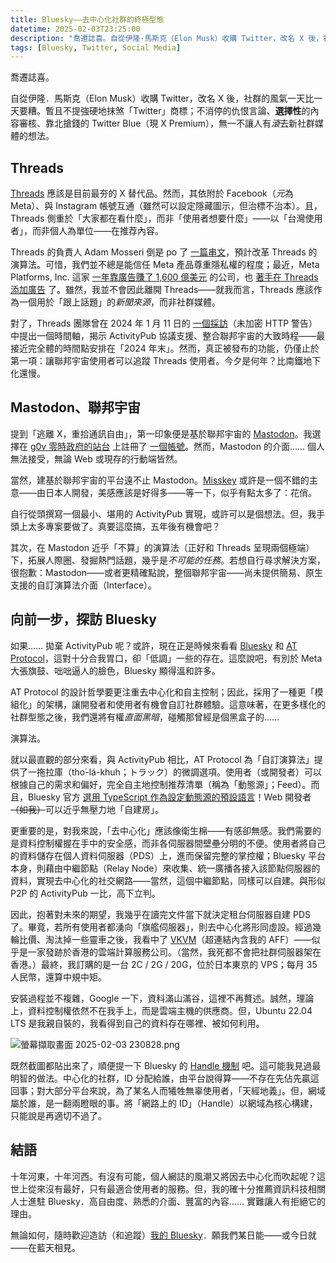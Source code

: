 ```yaml
---
title: Bluesky——去中心化社群的終極型態
datetime: 2025-02-03T23:25:00
description: "喬遷誌喜。自從伊隆·馬斯克（Elon Musk）收購 Twitter，改名 X 後，社群的風氣一天比一天要糟。暫且不提強硬地抹煞「Twitter」商標；不消停的仇恨言論、選擇性的內容審核、靠北搶錢的 Twitter Blue（現 X Premium），無一不讓人有滾去新社群媒體的想法。"
tags: [Bluesky, Twitter, Social Media]
---
```


喬遷誌喜。

自從伊隆．馬斯克（Elon Musk）收購 Twitter，改名 X 後，社群的風氣一天比一天要糟。暫且不提強硬地抹煞「Twitter」商標；不消停的仇恨言論、**選擇性**的內容審核、靠北搶錢的 Twitter Blue（現 X Premium），無一不讓人有*滾*去新社群媒體的想法。

## Threads

[Threads](https://threads.net) 應該是目前最夯的 X 替代品。然而，其依附於 Facebook（*元*為 Meta）、與 Instagram 帳號互通（雖然可以設定隱藏圖示，但治標不治本）。且，Threads 側重於「大家都在看什麼」，而非「使用者想要什麼」——以「台灣使用者」，而非個人為單位——在推荐內容。

Threads 的負責人 Adam Mosseri 倒是 po 了 [一篇串文](https://www.fixthreads.net/@mosseri/post/C3IjTzGvk6_)，預計改革 Threads 的演算法。可惜，我們並不總是能信任 Meta 產品尊重隱私權的程度；最近，Meta Platforms, Inc. 這家 [一年靠廣告賺了 1,600 億美元](https://www.statista.com/statistics/271258/facebooks-advertising-revenue-worldwide/) 的公司，也 [著手在 Threads 添加廣告](https://www.socialmediatoday.com/news/meta-launches-test-threads-ads/738317/) 了。雖然，我並不會因此離開 Threads——就我而言，Threads 應該作為一個用於「跟上話題」的*新聞來源*，而非社群媒體。

對了，Threads 團隊曾在 2024 年 1 月 11 日的 [一個採訪](http://plasticbag.org/archives/2024/01/how-threads-will-integrate-with-the-fediverse/)（未加密 HTTP 警告）中提出一個時間軸，揭示 ActivityPub 協議支援、整合聯邦宇宙的大致時程——最接近完全體的時間點安排在「2024 年末」。然而，真正被發布的功能，仍僅止於第一項：讓聯邦宇宙使用者可以追蹤 Threads 使用者。今夕是何年？比南鐵地下化還慢。

## Mastodon、聯邦宇宙

提到「逃離 X，重拾通訊自由」，第一印象便是基於聯邦宇宙的 [Mastodon](https://joinmastodon.org/)。我選擇在 [g0v 零時政府的站台](https://g0v.social) 上註冊了 [一個帳號](https://g0v.social/@rm)。然而，Mastodon 的介面…… 個人無法接受，無論 Web 或現存的行動端皆然。

當然，建基於聯邦宇宙的平台遠不止 Mastodon。[Misskey](https://misskey-hub.net/tw/) 或許是一個不錯的主意——由日本人開發，美感應該是好得多——等一下，似乎有點太多了：花俏。

自行從頭撰寫一個最小、堪用的 ActivityPub 實現，或許可以是個想法。但，我手頭上太多專案要做了。真要這麼搞，五年後有機會吧？


其次，在 Mastodon 近乎「不算」的演算法（正好和 Threads 呈現兩個極端）下，拓展人際圈、發掘熱門話題，幾乎是*不可能的任務*。若想自行尋求解決方案，很抱歉：Mastodon——或者更精確點說，整個聯邦宇宙——尚未提供簡易、原生支援的自訂演算法介面（Interface）。

## 向前一步，探訪 Bluesky

如果…… 拋棄 ActivityPub 呢？或許，現在正是時候來看看 [Bluesky](https://bsky.app/) 和 [AT Protocol](https://atproto.com/)，這對十分合我胃口，卻「低調」一些的存在。這麼說吧，有別於 Meta 大張旗鼓、咄咄逼人的臉色，Bluesky 顯得溫和許多。

AT Protocol 的設計哲學要更注重去中心化和自主控制；因此，採用了一種更「模組化」的架構，讓開發者和使用者有機會自訂社群體驗。這意味著，在更多樣化的社群型態之後，我們還將有權*直面黑暗*，碰觸那曾經是個黑盒子的…… 

演算法。

就以最直觀的部分來看，與 ActivityPub 相比，AT Protocol 為「自訂演算法」提供了一拖拉庫（tho͘-lá-khuh；トラック）的微調選項。使用者（或開發者）可以根據自己的需求和偏好，完全自主地控制推荐清單（稱為「動態源」；Feed）。而且，Bluesky 官方 [選用 TypeScript 作為設定動態源的預設語言](https://github.com/bluesky-social/feed-generator)！Web 開發者<del>（如我）</del>可以近乎無壓力地「自建房」。

更重要的是，對我來說，「去中心化」應該像衛生棉——有感卻無感。我們需要的是資料控制權握在手中的安全感，而非各伺服器間壁壘分明的不便。使用者將自己的資料儲存在個人資料伺服器（PDS）上，進而保留完整的掌控權；Bluesky 平台本身，則藉由中繼節點（Relay Node）來收集、統一廣播各接入該節點伺服器的資料，實現去中心化的社交網路——當然，這個中繼節點，同樣可以自建。與形似 P2P 的 ActivityPub 一比，高下立判。

因此，抱著對未來的期望，我幾乎在讀完文件當下就決定租台伺服器自建 PDS 了。畢竟，若所有使用者都湧向「旗艦伺服器」，則去中心化將形同虛設。經過幾輪比價、淘汰掉一些靈車之後，我看中了 [VKVM](https://www.vkvm.info/aff/RFLZXQCU)（超連結內含我的 AFF）——似乎是一家發跡於香港的雲端計算服務公司。（當然，我死都不會把社群伺服器架在香港。）最終，我訂購的是一台 2C / 2G / 20G，位於日本東京的 VPS；每月 35 人民幣，還算中規中矩。

安裝過程並不複雜，Google 一下，資料滿山滿谷，這裡不再贅述。誠然，理論上，資料控制權依然不在我手上，而是雲端主機的供應商。但，Ubuntu 22.04 LTS 是我親自裝的，我看得到自己的資料存在哪裡、被如何利用。

![螢幕擷取畫面 2025-02-03 230828.png](https://assets.rnmeow.com/img/2025/02/螢幕擷取畫面%202025-02-03%20230828-11115be111a9d404.png "寫這篇文章的當下，我的 Bluesky 個人頁面截圖")

既然截圖都貼出來了，順便提一下 Bluesky 的 [Handle 機制](https://bsky.social/about/blog/4-28-2023-domain-handle-tutorial) 吧。這可能我見過最明智的做法。中心化的社群，ID 分配給誰，由平台說得算——不存在先佔先贏這回事；對大部分平台來說，為了某名人而犧牲無辜使用者，「天經地義」。但，網域屬於誰，是一翻兩瞪眼的事。將「網路上的 ID」（Handle）以網域為核心構建，只能說是再適切不過了。

## 結語

十年河東，十年河西。有沒有可能，個人網誌的風潮又將因去中心化而吹起呢？這世上從來沒有最好，只有最適合使用者的服務。但，我的確十分推薦資訊科技相關人士進駐 Bluesky．高自由度、熟悉的介面、豐富的內容…… 實難讓人有拒絕它的理由。

無論如何，隨時歡迎造訪（和追蹤）[我的 Bluesky](https://bsky.app/profile/rnmeow.com)．願我們某日能——或今日就——在藍天相見。

  
